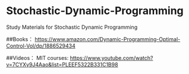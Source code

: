 # Stochastic-Dynamic-Programming
 Study Materials for Stochastic Dynamic Programming

##Books：
https://www.amazon.com/Dynamic-Programming-Optimal-Control-Vol/dp/1886529434

##Videos：
MIT courses: https://www.youtube.com/watch?v=7CYXy9J4Aao&list=PLEEF5322B331C1B98
